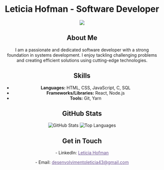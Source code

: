 # <div align="center">Leticia Hofman - Software Developer</div>

<p align="center">
  <a href="https://git.io/typing-svg"><img src="https://readme-typing-svg.demolab.com?font=Edu+SA+Beginner&size=30&pause=1&color=read&center=true&multiline=true&repeat=false&width=600&height=100&lines=Hello%2C+my+name+is+Leticia+Hofman;I'm+a+Software+Developer" /></a>
</p>

## <div align="center">About Me</div>

<div align="center">
  <p>I am a passionate and dedicated software developer with a strong foundation in systems development. I enjoy tackling challenging problems and creating efficient solutions using cutting-edge technologies.</p>
</div>

## <div align="center">Skills</div>

<div align="center">
  <ul>
    <li><strong>Languages:</strong> HTML, CSS, JavaScript, C, SQL</li>
    <li><strong>Frameworks/Libraries:</strong> React, Node.js</li>
    <li><strong>Tools:</strong> Git, Yarn</li>
  </ul>
</div>

## <div align="center">GitHub Stats</div>

<div align="center">
  <img src="https://github-readme-stats.vercel.app/api?username=lehhofman&show_icons=true&theme=radical" alt="GitHub Stats" />
  <img src="https://github-readme-stats.vercel.app/api/top-langs/?username=lehhofman&layout=compact&theme=radical" alt="Top Languages" />
</div>

## <div align="center">Get in Touch</div>

<div align="center">
  <p>- LinkedIn: <a href="https://www.linkedin.com/in/leticiahofman/" style="color: #6e5494;">Leticia Hofman</a></p>
  <p>- Email: <a href="mailto:desenvolvimentoleticia43@gmail.com" style="color: #6e5494;">desenvolvimentoleticia43@gmail.com</a></p>
</div>
